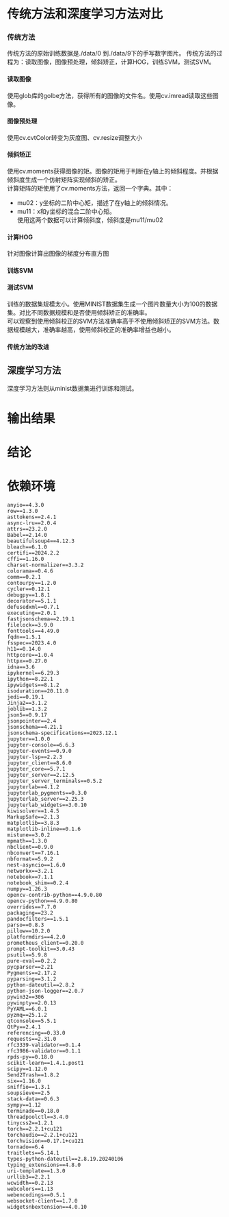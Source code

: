 # 传统方法和深度学习方法对比  
### 传统方法
传统方法的原始训练数据是./data/0 到./data/9下的手写数字图片。 
传统方法的过程为：读取图像，图像预处理，倾斜矫正，计算HOG，训练SVM，测试SVM。
#### 读取图像
使用glob库的golbe方法，获得所有的图像的文件名。使用cv.imread读取这些图像。
#### 图像预处理
使用cv.cvtColor转变为灰度图、cv.resize调整大小
#### 倾斜矫正
使用cv.moments获得图像的矩。图像的矩用于判断在y轴上的倾斜程度。并根据倾斜度生成一个仿射矩阵实现倾斜的矫正。  
计算矩阵的矩使用了cv.moments方法，返回一个字典。其中：
* mu02：y坐标的二阶中心矩，描述了在y轴上的倾斜情况。
* mu11：x和y坐标的混合二阶中心矩。  
使用这两个数据可以计算倾斜度，倾斜度是mu11/mu02
#### 计算HOG
针对图像计算出图像的梯度分布直方图
#### 训练SVM
#### 测试SVM
训练的数据集规模太小。使用MINIST数据集生成一个图片数量大小为100的数据集。对比不同数据规模和是否使用倾斜矫正的准确率。  
可以观察到使用倾斜校正的SVM方法准确率高于不使用倾斜矫正的SVM方法。数据规模越大，准确率越高，使用倾斜校正的准确率增益也越小。
#### 传统方法的改进
## 深度学习方法
深度学习方法则从minist数据集进行训练和测试。  

# 输出结果
# 结论
# 依赖环境 
    anyio==4.3.0
    row==1.3.0
    asttokens==2.4.1
    async-lru==2.0.4
    attrs==23.2.0
    Babel==2.14.0
    beautifulsoup4==4.12.3      
    bleach==6.1.0
    certifi==2024.2.2
    cffi==1.16.0
    charset-normalizer==3.3.2   
    colorama==0.4.6
    comm==0.2.1
    contourpy==1.2.0
    cycler==0.12.1
    debugpy==1.8.1
    decorator==5.1.1
    defusedxml==0.7.1
    executing==2.0.1
    fastjsonschema==2.19.1
    filelock==3.9.0
    fonttools==4.49.0
    fqdn==1.5.1
    fsspec==2023.4.0
    h11==0.14.0
    httpcore==1.0.4
    httpx==0.27.0
    idna==3.6
    ipykernel==6.29.3
    ipython==8.22.1
    ipywidgets==8.1.2
    isoduration==20.11.0
    jedi==0.19.1
    Jinja2==3.1.2
    joblib==1.3.2
    json5==0.9.17
    jsonpointer==2.4
    jsonschema==4.21.1
    jsonschema-specifications==2023.12.1
    jupyter==1.0.0
    jupyter-console==6.6.3
    jupyter-events==0.9.0
    jupyter-lsp==2.2.3
    jupyter_client==8.6.0
    jupyter_core==5.7.1
    jupyter_server==2.12.5
    jupyter_server_terminals==0.5.2
    jupyterlab==4.1.2
    jupyterlab_pygments==0.3.0
    jupyterlab_server==2.25.3
    jupyterlab_widgets==3.0.10
    kiwisolver==1.4.5
    MarkupSafe==2.1.3
    matplotlib==3.8.3
    matplotlib-inline==0.1.6
    mistune==3.0.2
    mpmath==1.3.0
    nbclient==0.9.0
    nbconvert==7.16.1
    nbformat==5.9.2
    nest-asyncio==1.6.0
    networkx==3.2.1
    notebook==7.1.1
    notebook_shim==0.2.4
    numpy==1.26.3
    opencv-contrib-python==4.9.0.80
    opencv-python==4.9.0.80
    overrides==7.7.0
    packaging==23.2
    pandocfilters==1.5.1
    parso==0.8.3
    pillow==10.2.0
    platformdirs==4.2.0
    prometheus_client==0.20.0
    prompt-toolkit==3.0.43
    psutil==5.9.8
    pure-eval==0.2.2
    pycparser==2.21
    Pygments==2.17.2
    pyparsing==3.1.2
    python-dateutil==2.8.2
    python-json-logger==2.0.7
    pywin32==306
    pywinpty==2.0.13
    PyYAML==6.0.1
    pyzmq==25.1.2
    qtconsole==5.5.1
    QtPy==2.4.1
    referencing==0.33.0
    requests==2.31.0
    rfc3339-validator==0.1.4
    rfc3986-validator==0.1.1
    rpds-py==0.18.0
    scikit-learn==1.4.1.post1
    scipy==1.12.0
    Send2Trash==1.8.2
    six==1.16.0
    sniffio==1.3.1
    soupsieve==2.5
    stack-data==0.6.3
    sympy==1.12
    terminado==0.18.0
    threadpoolctl==3.4.0
    tinycss2==1.2.1
    torch==2.2.1+cu121
    torchaudio==2.2.1+cu121
    torchvision==0.17.1+cu121
    tornado==6.4
    traitlets==5.14.1
    types-python-dateutil==2.8.19.20240106
    typing_extensions==4.8.0
    uri-template==1.3.0
    urllib3==2.2.1
    wcwidth==0.2.13
    webcolors==1.13
    webencodings==0.5.1
    websocket-client==1.7.0
    widgetsnbextension==4.0.10

